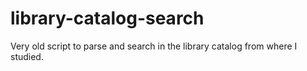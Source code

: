 # library-catalog-search
Very old script to parse and search in the library catalog from where I studied.
